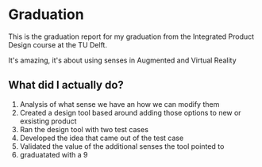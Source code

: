 # Graduation
This is the graduation report for my graduation from the Integrated Product Design course at the TU Delft.

It's amazing, it's about using senses in Augmented and Virtual Reality

## What did I actually do?
1. Analysis of what sense we have an how we can modify them
1. Created a design tool based around adding those options to new or exsisting product
1. Ran the design tool with two test cases
1. Developed the idea that came out of the test case
1. Validated the value of the additional senses the tool pointed to
1. graduatated with a 9
